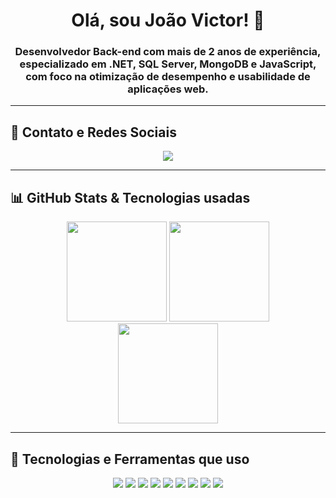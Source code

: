 <h1 align="center">Olá, sou João Victor! 👋</h1>
<h3 align="center">Desenvolvedor Back-end com mais de 2 anos de experiência, especializado em .NET, SQL Server, MongoDB e JavaScript, com foco na otimização de desempenho e usabilidade de aplicações web.</h3>

---

## 📌 Contato e Redes Sociais  
<p align="center">
  <a href="http://www.linkedin.com/in/jo%C3%A3o-victor-33b0b0208">
    <img src="https://img.shields.io/badge/LinkedIn-0077B5?style=for-the-badge&logo=linkedin&logoColor=white"/>
  </a>
  <!--
  <a href="https://www.seusite.com/curriculo">
    <img src="https://img.shields.io/badge/Currículo-FF5733?style=for-the-badge&logo=file&logoColor=white"/>
  </a>
  -->
</p>

---

## 📊 **GitHub Stats & Tecnologias usadas**
<p align="center">
  <img height="160em" src="http://github-profile-summary-cards.vercel.app/api/cards/profile-details?username=Net-DevJv&theme=radical"/>
  <img height="160em" src="http://github-profile-summary-cards.vercel.app/api/cards/stats?username=Net-DevJv&theme=radical"/>
  <br>
  <img height="160em" src="https://github-readme-stats.vercel.app/api/top-langs/?username=Net-DevJv&theme=radical&hide_progress=false" />
</p>

---

## 💾 **Tecnologias e Ferramentas que uso**
<p align="center">
  <img src="https://img.shields.io/badge/C%23-239120?style=for-the-badge&logo=c-sharp&logoColor=white"/>
  <img src="https://img.shields.io/badge/.NET%20Framework-512BD4?style=for-the-badge&logo=dotnet&logoColor=white"/>
  <img src="https://img.shields.io/badge/JavaScript-F7DF1E?style=for-the-badge&logo=javascript&logoColor=black"/>
  <img src="https://img.shields.io/badge/CSHTML-5C2D91?style=for-the-badge&logo=dotnet&logoColor=white"/>
  <img src="https://img.shields.io/badge/SQL%20Server-CC2927?style=for-the-badge&logo=microsoft-sql-server&logoColor=white"/>
  <img src="https://img.shields.io/badge/MongoDB-47A248?style=for-the-badge&logo=mongodb&logoColor=white"/>
  <img src="https://img.shields.io/badge/Postman-FF6C37?style=for-the-badge&logo=postman&logoColor=white"/>
  <img src="https://img.shields.io/badge/APIs-0088CC?style=for-the-badge&logo=api&logoColor=white"/>
  <img src="https://img.shields.io/badge/Microservices-1E1E2E?style=for-the-badge&logo=cloud&logoColor=white"/>
</p>
